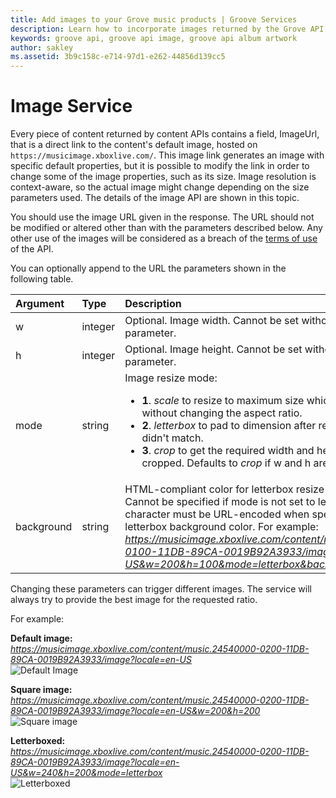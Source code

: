 ```yaml
---
title: Add images to your Grove music products | Groove Services
description: Learn how to incorporate images returned by the Grove API seamlessly into your application.
keywords: groove api, groove api image, groove api album artwork
author: sakley
ms.assetid: 3b9c158c-e714-97d1-e262-44856d139cc5
---
```


# Image Service
Every piece of content returned by content APIs contains a field, ImageUrl, that is a direct link to the content's default image, hosted on ```https://musicimage.xboxlive.com/```. This image link generates an image with specific default properties, but it is possible to modify the link in order to change some of the image properties, such as its size. Image resolution is context-aware, so the actual image might change depending on the size parameters used. The details of the image API are shown in this topic.  

You should use the image URL given in the response. The URL should not be modified or altered other than with the parameters described below. Any other use of the images will be considered as a breach of the [terms of use] of the API.  

You can optionally append to the URL the parameters shown in the following table.  

|Argument|Type|Description|
|:---|:---|:---|
|w|integer|Optional. Image width. Cannot be set without height parameter.|
|h|integer|Optional. Image height. Cannot be set without width parameter.|
|mode|string|Image resize mode: <ul><li> **1**.  *scale* to resize to maximum size which fits dimension without changing the aspect ratio.</li><li>**2**. *letterbox* to pad to dimension after resize if aspect ratio didn't match.</li><li>**3**. *crop* to get the required width and height but image is cropped. Defaults to *crop* if w and h are provided.</li>|
|background|string|HTML-compliant color for letterbox resize mode background. Cannot be specified if mode is not set to letterbox. The # character must be URL-encoded when specifying the letterbox background color. For example: *https://musicimage.xboxlive.com/content/music.A83EB907-0100-11DB-89CA-0019B92A3933/image?locale=en-US&w=200&h=100&mode=letterbox&background=%23ff00ff*|
Changing these parameters can trigger different images. The service will always try to provide the best image for the requested ratio.  

For example:  

**Default image:**  
*https://musicimage.xboxlive.com/content/music.24540000-0200-11DB-89CA-0019B92A3933/image?locale=en-US*  
![Default Image](https://musicimage.xboxlive.com/content/music.24540000-0200-11DB-89CA-0019B92A3933/image?locale=en-US)

**Square image:**  
*https://musicimage.xboxlive.com/content/music.24540000-0200-11DB-89CA-0019B92A3933/image?locale=en-US&w=200&h=200*  
![Square image](https://musicimage.xboxlive.com/content/music.24540000-0200-11DB-89CA-0019B92A3933/image?locale=en-US&w=200&h=200)

**Letterboxed:**   
*https://musicimage.xboxlive.com/content/music.24540000-0200-11DB-89CA-0019B92A3933/image?locale=en-US&w=240&h=200&mode=letterbox*  
![Letterboxed](https://musicimage.xboxlive.com/content/music.24540000-0200-11DB-89CA-0019B92A3933/image?locale=en-US&w=240&h=200&mode=letterbox)


[terms of use]: ../Groove-API-Terms-of-Use.md
